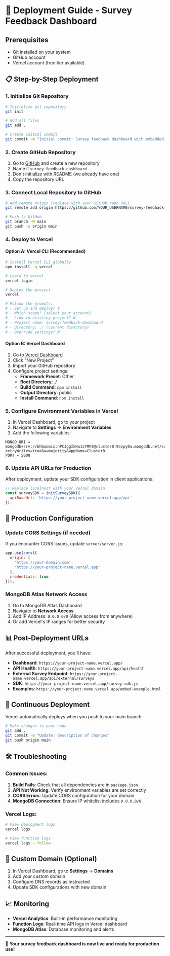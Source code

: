 # 🚀 Deployment Guide - Survey Feedback Dashboard

## Prerequisites
- Git installed on your system
- GitHub account
- Vercel account (free tier available)

## 📋 Step-by-Step Deployment

### 1. Initialize Git Repository

```bash
# Initialize git repository
git init

# Add all files
git add .

# Create initial commit
git commit -m "Initial commit: Survey feedback dashboard with embedded SDK"
```

### 2. Create GitHub Repository

1. Go to [GitHub](https://github.com) and create a new repository
2. Name it `survey-feedback-dashboard`
3. Don't initialize with README (we already have one)
4. Copy the repository URL

### 3. Connect Local Repository to GitHub

```bash
# Add remote origin (replace with your GitHub repo URL)
git remote add origin https://github.com/YOUR_USERNAME/survey-feedback-dashboard.git

# Push to GitHub
git branch -M main
git push -u origin main
```

### 4. Deploy to Vercel

#### Option A: Vercel CLI (Recommended)

```bash
# Install Vercel CLI globally
npm install -g vercel

# Login to Vercel
vercel login

# Deploy the project
vercel

# Follow the prompts:
# - Set up and deploy? Y
# - Which scope? (select your account)
# - Link to existing project? N
# - Project name: survey-feedback-dashboard
# - Directory: ./ (current directory)
# - Override settings? N
```

#### Option B: Vercel Dashboard

1. Go to [Vercel Dashboard](https://vercel.com/dashboard)
2. Click "New Project"
3. Import your GitHub repository
4. Configure project settings:
   - **Framework Preset**: Other
   - **Root Directory**: ./
   - **Build Command**: `npm install`
   - **Output Directory**: public
   - **Install Command**: `npm install`

### 5. Configure Environment Variables in Vercel

1. In Vercel Dashboard, go to your project
2. Navigate to **Settings** → **Environment Variables**
3. Add the following variables:

```
MONGO_URI = mongodb+srv://bhboomis:nPCJggIkHu1sYMF8@cluster0.9ezpy0a.mongodb.net/surveys?retryWrites=true&w=majority&appName=Cluster0
PORT = 5000
```

### 6. Update API URLs for Production

After deployment, update your SDK configuration in client applications:

```javascript
// Replace localhost with your Vercel domain
const surveySDK = initSurveySDK({
  apiBaseUrl: 'https://your-project-name.vercel.app/api'
});
```

## 🔧 Production Configuration

### Update CORS Settings (if needed)

If you encounter CORS issues, update `server/server.js`:

```javascript
app.use(cors({
  origin: [
    'https://your-domain.com',
    'https://your-project-name.vercel.app'
  ],
  credentials: true
}));
```

### MongoDB Atlas Network Access

1. Go to MongoDB Atlas Dashboard
2. Navigate to **Network Access**
3. Add IP Address: `0.0.0.0/0` (Allow access from anywhere)
4. Or add Vercel's IP ranges for better security

## 📊 Post-Deployment URLs

After successful deployment, you'll have:

- **Dashboard**: `https://your-project-name.vercel.app/`
- **API Health**: `https://your-project-name.vercel.app/api/health`
- **External Survey Endpoint**: `https://your-project-name.vercel.app/api/external/surveys`
- **SDK**: `https://your-project-name.vercel.app/survey-sdk.js`
- **Examples**: `https://your-project-name.vercel.app/embed-example.html`

## 🔄 Continuous Deployment

Vercel automatically deploys when you push to your main branch:

```bash
# Make changes to your code
git add .
git commit -m "Update: description of changes"
git push origin main
```

## 🛠️ Troubleshooting

### Common Issues:

1. **Build Fails**: Check that all dependencies are in `package.json`
2. **API Not Working**: Verify environment variables are set correctly
3. **CORS Errors**: Update CORS configuration for your domain
4. **MongoDB Connection**: Ensure IP whitelist includes `0.0.0.0/0`

### Vercel Logs:

```bash
# View deployment logs
vercel logs

# View function logs
vercel logs --follow
```

## 🎯 Custom Domain (Optional)

1. In Vercel Dashboard, go to **Settings** → **Domains**
2. Add your custom domain
3. Configure DNS records as instructed
4. Update SDK configurations with new domain

## 📈 Monitoring

- **Vercel Analytics**: Built-in performance monitoring
- **Function Logs**: Real-time API logs in Vercel dashboard
- **MongoDB Atlas**: Database monitoring and alerts

---

🎉 **Your survey feedback dashboard is now live and ready for production use!**